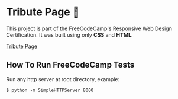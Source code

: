 # Tribute Page :1234:

This project is part of the FreeCodeCamp's Responsive Web Design Certification.
It was built using only **CSS** and **HTML**.

[Tribute Page](https://rofrtd.github.io/tribute-page/)

## How To Run FreeCodeCamp Tests

Run any http server at root directory, example:

    $ python -m SimpleHTTPServer 8000